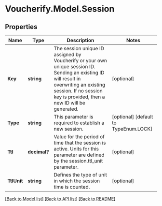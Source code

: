 # Voucherify.Model.Session

## Properties

Name | Type | Description | Notes
------------ | ------------- | ------------- | -------------
**Key** | **string** | The session unique ID assigned by Voucherify or your own unique session ID. Sending an existing ID will result in overwriting an existing session. If no session key is provided, then a new ID will be generated. | [optional] 
**Type** | **string** | This parameter is required to establish a new session. | [optional] [default to TypeEnum.LOCK]
**Ttl** | **decimal?** | Value for the period of time that the session is active. Units for this parameter are defined by the session.ttl_unit parameter. | [optional] 
**TtlUnit** | **string** | Defines the type of unit in which the session time is counted. | [optional] 

[[Back to Model list]](../README.md#documentation-for-models) [[Back to API list]](../README.md#documentation-for-api-endpoints) [[Back to README]](../README.md)

